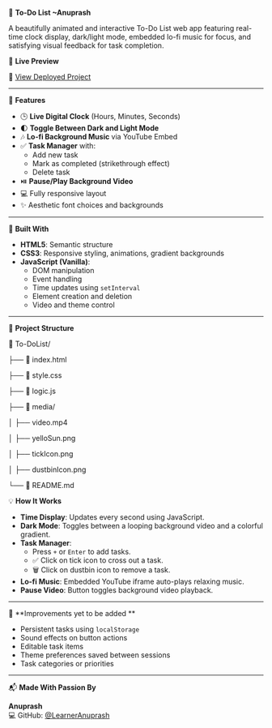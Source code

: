 📝 **To-Do List ~Anuprash**

A beautifully animated and interactive To-Do List web app featuring real-time clock display, dark/light mode, embedded lo-fi music for focus, and satisfying visual feedback for task completion.

🎥 **Live Preview**

🔗 [View Deployed Project](https://learneranuprash.github.io/To-DoList/)

---

🌟 **Features**

- 🕒 **Live Digital Clock** (Hours, Minutes, Seconds)
- 🌓 **Toggle Between Dark and Light Mode**
- 🎶 **Lo-fi Background Music** via YouTube Embed
- ✅ **Task Manager** with:
  - Add new task
  - Mark as completed (strikethrough effect)
  - Delete task
- ⏯️ **Pause/Play Background Video**
- 💻 Fully responsive layout
- ✨ Aesthetic font choices and backgrounds

---

🧠 **Built With**

- **HTML5**: Semantic structure  
- **CSS3**: Responsive styling, animations, gradient backgrounds  
- **JavaScript (Vanilla)**:
  - DOM manipulation
  - Event handling
  - Time updates using `setInterval`
  - Element creation and deletion
  - Video and theme control

---

📁 **Project Structure**

📂 To-DoList/

├── 📄 index.html

├── 📄 style.css

├── 📄 logic.js

├── 📁 media/

│ ├── video.mp4

│ ├── yelloSun.png

│ ├── tickIcon.png

│ ├── dustbinIcon.png

└── 📄 README.md


💡 **How It Works**

- **Time Display**: Updates every second using JavaScript.
- **Dark Mode**: Toggles between a looping background video and a colorful gradient.
- **Task Manager**:
  - Press `+` or `Enter` to add tasks.
  - ✅ Click on tick icon to cross out a task.
  - 🗑️ Click on dustbin icon to remove a task.
- **Lo-fi Music**: Embedded YouTube iframe auto-plays relaxing music.
- **Pause Video**: Button toggles background video playback.

---

🚀 **Improvements yet to be added **

- Persistent tasks using `localStorage`
- Sound effects on button actions
- Editable task items
- Theme preferences saved between sessions
- Task categories or priorities

---

📬 **Made With Passion By**

**Anuprash**  
💻 GitHub: [@LearnerAnuprash](https://github.com/LearnerAnuprash)
